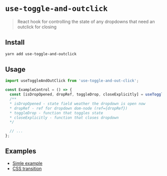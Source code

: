 # `use-toggle-and-outclick`

> React hook for controlling the state of any dropdowns that need an outclick for closing

## Install

```sh
yarn add use-toggle-and-outclick
```

## Usage

```js
import useToggleAndOutClick from 'use-toggle-and-out-click';

const ExampleControl = () => {
  const [isDropOpened, dropRef, toggleDrop, closeExplicitly] = useToggleAndOutClick();
  /**
  * isDropOpened - state field weather the dropdown is open now
  * dropRef - ref for dropdown dom-node (ref={dropRef})
  * toggleDrop - function that toggles state
  * closeExplicitly - function that closes dropdown
  */

  // ...
};
```

## Examples

- [Simle example](https://github.com/limiterCore/use-toggle-and-out-click/tree/master/examples/simple.jsx)
- [CSS transition](https://github.com/limiterCore/use-toggle-and-out-click/tree/master/examples/transition.jsx)
